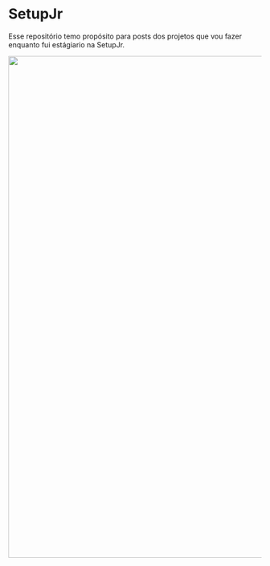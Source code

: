 # SetupJr
Esse repositório temo propósito para posts dos projetos que vou fazer enquanto fui estágiario na SetupJr.

<div align="center">
<img src="https://github.com/Vitorhhiguchi/SetupJr/assets/130410982/e8df485f-1e4d-47e4-a4a2-3eec49a72974" width="1000px" />
</div>
